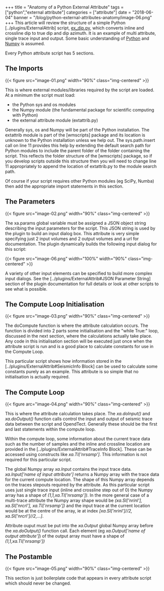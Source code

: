 +++
title = "Anatomy of a Python External Attribute" 
tags = ["python","external attribute"]
categories = ["attribute"]
date = "2018-06-04"
banner = "/blog/python-external-attributes-anatomy/image-06.png"
+++
This article will review the structure of a simple Python [../plugins/ExternalAttrib] script, [ex_dip.py](https://github.com/waynegm/OpendTect-External-Attributes/blob/master/Python_3/DipAndAzimuth/ex_dip.py), which converts inline and crossline dip to true dip and dip azimuth. It is an example of multi attribute, single trace input and output. Some basic understanding of [Python](https://www.python.org/) and [Numpy](http://www.numpy.org/) is assumed.
<!--more-->
Every Python attribute script has 5 sections.

## The Imports
{{< figure src="image-01.png" width="90%" class="img-centered" >}}

This is where external modules/libraries required by the script are loaded. At a minimum the script must load:

-  the Python sys and os modules
-  the Numpy module (the fundamental package for scientific computing with Python)
-  the external attribute module (extattrib.py)
 
Generally sys, os and Numpy will be part of the Python installation. The extattrib module is part of the [wmscripts] package and its location is unknown to the Python installation unless we help out. The sys.path.insert call on line 11 provides this help by extending the default search path for Python modules to include the parent folder of the folder containing the script. This reflects the folder structure of the [wmscripts] package, so if you develop scripts outside this structure then you will need to change line 11 appropriately to append the location of extattrib.py to the module search path.

Of course if your script requires other Python modules (eg SciPy, Numba) then add the appropriate import statements in this section.

## The Parameters
{{< figure src="image-02.png"  width="90%" class="img-centered" >}}

The xa.params global variable must be assigned a JSON object string describing the input parameters for the script. This JSON string is used by the plugin to build an input dialog box. This attribute is very simple specifying just 2 input volumes and 2 output volumes and a url for documentation. The plugin dynamically builds the following input dialog for this script:

{{< figure src="image-06.png" width="100%" width="90%" class="img-centered" >}}

A variety of other input elements can be specified to build more complex input dialogs. See the [../plugins/ExternalAttrib#JSON Parameter String] section of the plugin documentation for full details or look at other scripts to see what is possible.

## The Compute Loop Initialisation
{{< figure src="image-03.png" width="90%" class="img-centered" >}}

The doCompute function is where the attribute calculation occurs. The function is divided into 2 parts some initialisation and the "while True:" loop, discussed in the next section, where the calculations actually take place. Any code in this initialisation section will be executed just once when the attribute script is run and is a good place to calculate constants for use in the Compute Loop.

This particular script shows how information stored in the [../plugins/ExternalAttrib#SeismicInfo Block] can be used to calculate some constants purely as an example. This attribute is so simple that no initialisation is actually required. 

## The Compute Loop
{{< figure arc="image-04.png" width="90%" class="img-centered" >}}

This is where the attribute calculation takes place. The *xa.doInput()* and *xa.doOutput()* function calls control the input and output of seismic trace data between the script and OpendTect. Generally these should be the first and last statements within the compute loop.

Within the compute loop, some information about the current trace data such as the number of samples and the inline and crossline location are provided in the [../plugins/ExternalAttrib#TraceInfo Block]. These can be accessed using constructs like *xa.TI\['nrsamp'\]*. This information is not required for this particular script.

The global Numpy array *xa.Input* contains the input trace data. *xa.Input\['name of input attribute'\]* returns a Numpy array with the trace data for the current compute location. The shape of this Numpy array depends on the traces stepouts required by the attribute. As this particular script uses just single trace input (inline and crossline step out of 0) the Numpy array has a shape of *(1,1,xa.TI\['nrsamp'\])*. In the more general case of a multi-trace attribute the Numpy array shape would be *(xa.SI\['nrinl'\], xa.SI\['nrcrl'\], xa.TI\['nrsamp'\])* and the input trace at the current location would be at the centre of the array, ie at index *\[xa.SI\['nrinl'\]//2, xa.SI\['nrcrl'\]//2,...\]*.

Attribute ouput must be put into the *xa.Output* global Numpy array before the *xa.doOutput()* function call. Each element (eg *xa.Output\['name of output attribute'\]*) of the output array must have a shape of *(1,1,xa.TI\['nrsamp'\])*

## The Postamble
{{< figure src="image-05.png" width="90%" class="img-centered" >}}

This section is just boilerplate code that appears in every attribute script which should never be changed.

